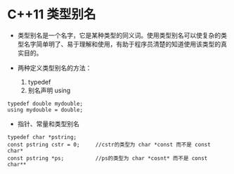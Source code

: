 # C++11 类型别名

- 类型别名是一个名字，它是某种类型的同义词。使用类型别名可以使复杂的类型名字简单明了、易于理解和使用，有助于程序员清楚的知道使用该类型的真实目的。

- 两种定义类型别名的方法：
    1. typedef
    2. 别名声明 using
```
typedef double mydouble;
using mydouble = double;
```

- 指针、常量和类型别名
```
typedef char *pstring;
const pstring cstr = 0;     //cstr的类型为 char *const 而不是 const char*
const pstring *ps;          //ps的类型为 char *cosnt* 而不是 const char**
```

